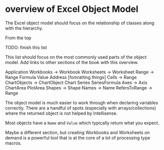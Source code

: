 # overview of Excel Object Model

The Excel object model should focus on the relationship of classes along with the hierarchy.

From the top

TODO: finish this list

This list should focus on the most commonly used parts of the object model.
Add links to other sections of the book with this overview.

Application
  Workbooks -> Workbook
    Worksheets -> Worksheet
      Range -> Range
        Formula
        Value
        Address
        [fomratting things]
      Cells -> Range
      ChartObjects -> ChartObject
        Chart
          Series
            SeriesFormula
          Axes -> Axis
          ChartArea
          PlotArea
      Shapes -> Shape
    Names -> Name
      RefersToRange -> Range

The object model is much easier to work through when declaring variables correctly.  There are a handful of spots (especially with arrays/collections) where the returned object is not helped by Intellisense.

Most objects have a `Name` and `Value` which typically return what you expect.

Maybe a different section, but creating Workbooks and Worksheets on demand is a powerful tool that is at the core of a lot of processing type macros.
